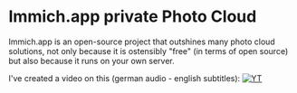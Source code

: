 # Immich.app private Photo Cloud
Immich.app is an open-source project that outshines many photo cloud solutions, not only because it is ostensibly "free" (in terms of open source) but also because it runs on your own server.

I've created a video on this (german audio - english subtitles):
[![YT](https://ei23.de/bilder/YTthumbs/8IWbTQAdxZ8.webp)](https://www.youtube.com/watch?v=8IWbTQAdxZ8)